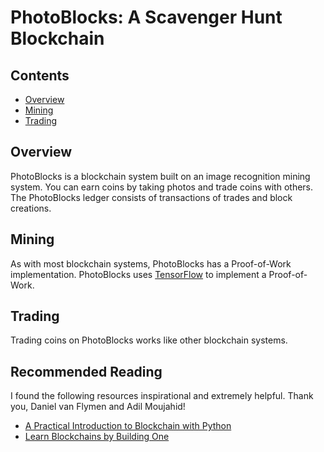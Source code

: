 # PhotoBlocks: A Scavenger Hunt Blockchain

## Contents
* [Overview](#overview)
* [Mining](#mining)
* [Trading](#trading)

## Overview

PhotoBlocks is a blockchain system built on an image recognition mining system. You can earn coins by taking photos and trade coins with others.
The PhotoBlocks ledger consists of transactions of trades and block creations.

## Mining
As with most blockchain systems, PhotoBlocks has a Proof-of-Work implementation.
PhotoBlocks uses [TensorFlow](https://www.tensorflow.org/tutorials/image_recognition) to implement a Proof-of-Work.

## Trading
Trading coins on PhotoBlocks works like other blockchain systems.

## Recommended Reading
I found the following resources inspirational and extremely helpful. Thank you, Daniel van Flymen and Adil Moujahid!

* [A Practical Introduction to Blockchain with Python](https://hackernoon.com/learn-blockchains-by-building-one-117428612f46)
* [Learn Blockchains by Building One](http://adilmoujahid.com/posts/2018/03/intro-blockchain-bitcoin-python/)
